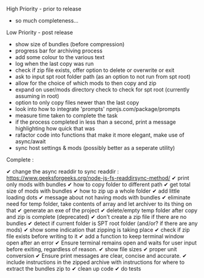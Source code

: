 High Priority - prior to release

- so much completeness...

Low Priority - post release

- show size of bundles (before compression)
- progress bar for archiving process
- add some colour to the various text
- log when the last copy was run
- check if zip file exists, offer option to delete or overwrite or exit
- ask to input spt root folder path (as an option to not run from spt root)
- allow for the choice of which mods to then copy and zip
- expand on user/mods directory check to check for spt root (currently assuming in root)
- option to only copy files newer than the last copy
- look into how to integrate 'prompts' npmjs.com/package/prompts
- measure time taken to complete the task
- if the process completed in less than a second, print a message highlighting how quick that was
- rafactor code into functions that make it more elegant, make use of async/await
- sync host settings & mods (possibly better as a seperate utility)

Complete :

✔ change the async readdir to sync readdir : <https://www.geeksforgeeks.org/node-js-fs-readdirsync-method/>
✔ print only mods with bundles
✔ how to copy folder to different path
✔ get total size of mods with bundles
✔ how to zip up a whole folder
✔ add little loading dots
✔ message about not having mods with bundles
✔ eliminate need for temp folder, take contents of array and let archiver to its thing on that
✔ generate an exe of the project
✔ delete/empty temp folder after copy and zip is complete (deprecated)
✔ don't create a zip file if there are no bundles
✔ detect if current folder is SPT root folder (and/or? if there are any mods)
✔ show some indication that zipping is taking place
✔ check if zip file exists before writing to it
✔ add a function to keep terminal window open after an error
✔ Ensure terminal remains open and waits for user input before exiting, regardless of reason.
✔ show file sizes
✔ proper unit conversion
✔ Ensure print messages are clear, concise and accurate.
✔ include instructions in the zipped archive with instructions for where to extract the bundles zip to
✔ clean up code
✔ do tests
